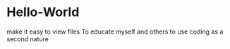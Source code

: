 # Hello-World
make it easy to view files
To educate myself and others to use coding as a second nature
